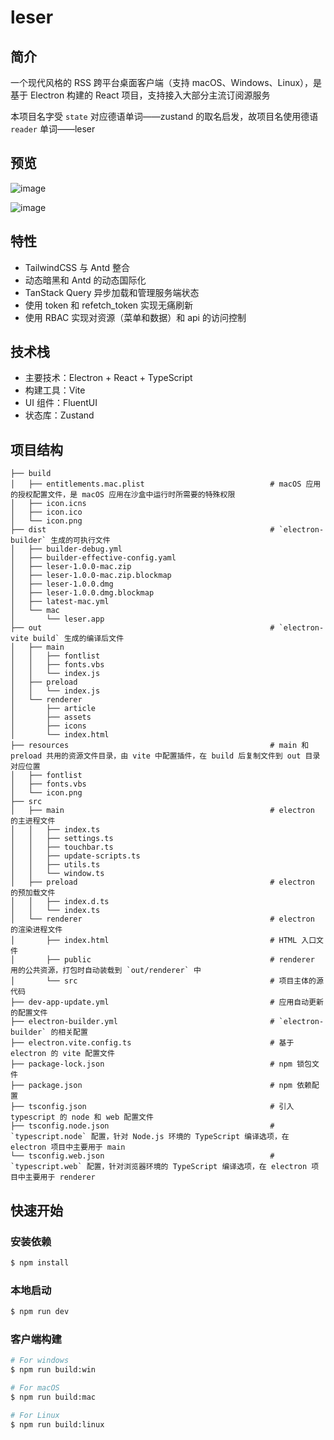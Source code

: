# leser

## 简介

一个现代风格的 RSS 跨平台桌面客户端（支持 macOS、Windows、Linux），是基于 Electron 构建的 React 项目，支持接入大部分主流订阅源服务

本项目名字受 `state` 对应德语单词——zustand 的取名启发，故项目名使用德语 `reader` 单词——leser

## 预览

![image](https://github.com/KangodYan/leser/assets/36319737/15cc8c4b-5d30-4082-8b3c-cf5aa60d5128)

![image](https://github.com/KangodYan/leser/assets/36319737/ec8514ed-7e13-4c3b-9cca-9a5c8217ca6d)

## 特性

- TailwindCSS 与 Antd 整合
- 动态暗黑和 Antd 的动态国际化
- TanStack Query 异步加载和管理服务端状态
- 使用 token 和 refetch_token 实现无痛刷新
- 使用 RBAC 实现对资源（菜单和数据）和 api 的访问控制

## 技术栈

- 主要技术：Electron + React + TypeScript
- 构建工具：Vite
- UI 组件：FluentUI
- 状态库：Zustand

## 项目结构

```
├── build                                                 
│   ├── entitlements.mac.plist                            # macOS 应用的授权配置文件，是 macOS 应用在沙盒中运行时所需要的特殊权限
│   ├── icon.icns
│   ├── icon.ico
│   └── icon.png
├── dist                                                  # `electron-builder` 生成的可执行文件
│   ├── builder-debug.yml
│   ├── builder-effective-config.yaml
│   ├── leser-1.0.0-mac.zip
│   ├── leser-1.0.0-mac.zip.blockmap
│   ├── leser-1.0.0.dmg
│   ├── leser-1.0.0.dmg.blockmap
│   ├── latest-mac.yml
│   └── mac
│       └── leser.app
├── out                                                   # `electron-vite build` 生成的编译后文件
│   ├── main                                              
│   │   ├── fontlist
│   │   ├── fonts.vbs
│   │   └── index.js
│   ├── preload                                            
│   │   └── index.js
│   └── renderer                                          
│       ├── article
│       ├── assets
│       ├── icons
│       └── index.html
├── resources                                             # main 和 preload 共用的资源文件目录，由 vite 中配置插件，在 build 后复制文件到 out 目录对应位置
│   ├── fontlist
│   ├── fonts.vbs
│   └── icon.png
├── src
│   ├── main                                              # electron 的主进程文件
│   │   ├── index.ts
│   │   ├── settings.ts
│   │   ├── touchbar.ts
│   │   ├── update-scripts.ts
│   │   ├── utils.ts
│   │   └── window.ts
│   ├── preload                                           # electron 的预加载文件
│   │   ├── index.d.ts
│   │   └── index.ts
│   └── renderer                                          # electron 的渲染进程文件
│       ├── index.html                                    # HTML 入口文件
│       ├── public                                        # renderer 用的公共资源，打包时自动装载到 `out/renderer` 中
│       └── src                                           # 项目主体的源代码
├── dev-app-update.yml                                    # 应用自动更新的配置文件
├── electron-builder.yml                                  # `electron-builder` 的相关配置
├── electron.vite.config.ts                               # 基于 electron 的 vite 配置文件
├── package-lock.json                                     # npm 锁包文件
├── package.json                                          # npm 依赖配置
├── tsconfig.json                                         # 引入 typescript 的 node 和 web 配置文件
├── tsconfig.node.json                                    # `typescript.node` 配置，针对 Node.js 环境的 TypeScript 编译选项，在 electron 项目中主要用于 main
└── tsconfig.web.json                                     # `typescript.web` 配置，针对浏览器环境的 TypeScript 编译选项，在 electron 项目中主要用于 renderer
```

## 快速开始

### 安装依赖

```bash
$ npm install
```

### 本地启动

```bash
$ npm run dev
```

### 客户端构建

```bash
# For windows
$ npm run build:win

# For macOS
$ npm run build:mac

# For Linux
$ npm run build:linux
```
